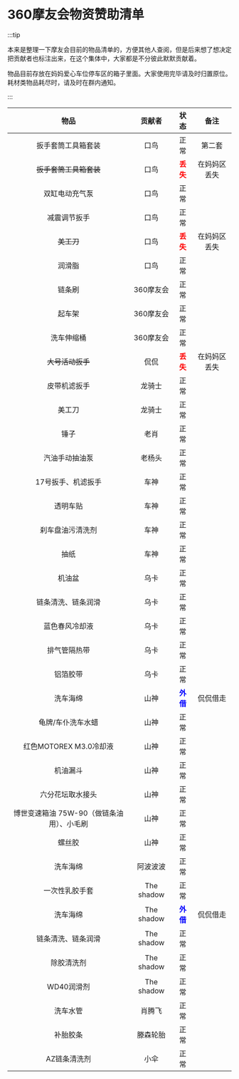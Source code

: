 # 360摩友会物资赞助清单

:::tip

本来是整理一下摩友会目前的物品清单的，方便其他人查阅，但是后来想了想决定把贡献者也标注出来，在这个集体中，大家都是不分彼此默默贡献着。

物品目前存放在妈妈爱心车位停车区的箱子里面。大家使用完毕请及时归置原位。耗材类物品耗尽时，请及时在群内通知。

:::

|                   物品                    |   贡献者   |               状态                |     备注     |
| :---------------------------------------: | :--------: | :-------------------------------: | :----------: |
|            扳手套筒工具箱套装             |    口鸟    |               正常                |    第二套    |
|          ~~扳手套筒工具箱套装~~           |    口鸟    | <font color=red >**丢失**</font>  | 在妈妈区丢失 |
|              双缸电动充气泵               |    口鸟    |               正常                |              |
|               减震调节扳手                |    口鸟    |               正常                |              |
|                ~~美工刀~~                 |    口鸟    | <font color=red >**丢失**</font>  | 在妈妈区丢失 |
|                  润滑脂                   |    口鸟    |               正常                |              |
|                  链条刷                   | 360摩友会  |               正常                |              |
|                  起车架                   | 360摩友会  |               正常                |              |
|                洗车伸缩桶                 | 360摩友会  |               正常                |              |
|             ~~大号活动扳手~~              |    侃侃    | <font color=red >**丢失**</font>  | 在妈妈区丢失 |
|               皮带机滤扳手                |   龙骑士   |               正常                |              |
|                  美工刀                   |   龙骑士   |               正常                |              |
|                   锤子                    |    老肖    |               正常                |              |
|              汽油手动抽油泵               |   老杨头   |               正常                |              |
|            17号扳手、机滤扳手             |    车神    |               正常                |              |
|                 透明车贴                  |    车神    |               正常                |              |
|             刹车盘油污清洗剂              |    车神    |               正常                |              |
|                   抽纸                    |    车神    |               正常                |              |
|                  机油盆                   |    乌卡    |               正常                |              |
|            链条清洗、链条润滑             |    乌卡    |               正常                |              |
|              蓝色春风冷却液               |    乌卡    |               正常                |              |
|               排气管隔热带                |    乌卡    |               正常                |              |
|                 铝箔胶带                  |    乌卡    |               正常                |              |
|                 洗车海绵                  |    山神    | <font color=blue >**外借**</font> |   侃侃借走   |
|             龟牌/车仆洗车水蜡             |    山神    |               正常                |              |
|          红色MOTOREX M3.0冷却液           |    山神    |               正常                |              |
|                 机油漏斗                  |    山神    |               正常                |              |
|             六分花坛取水接头              |    山神    |               正常                |              |
| 博世变速箱油 75W-90（做链条油用）、小毛刷 |    山神    |               正常                |              |
|                  螺丝胶                   |    山神    |               正常                |              |
|                 洗车海绵                  |  阿波波波  |               正常                |              |
|              一次性乳胶手套               | The shadow |               正常                |              |
|                 洗车海绵                  | The shadow | <font color=blue >**外借**</font> |   侃侃借走   |
|            链条清洗、链条润滑             | The shadow |               正常                |              |
|                除胶清洗剂                 | The shadow |               正常                |              |
|                WD40润滑剂                 | The shadow |               正常                |              |
|                 洗车水管                  |   肖腾飞   |               正常                |              |
|                 补胎胶条                  |  滕森轮胎  |               正常                |              |
|               AZ链条清洗剂                |    小伞    |               正常                |              |
